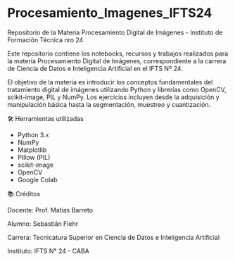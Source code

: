 # Procesamiento_Imagenes_IFTS24
Repositorio de la Materia Procesamiento Digital de Imágenes - Instituto de Formación Técnica nro 24 

Este repositorio contiene los notebooks, recursos y trabajos realizados para la materia Procesamiento Digital de Imágenes, correspondiente a la carrera de Ciencia de Datos e Inteligencia Artificial en el IFTS Nº 24.

El objetivo de la materia es introducir los conceptos fundamentales del tratamiento digital de imágenes utilizando Python y librerías como OpenCV, scikit-image, PIL y NumPy. Los ejercicios incluyen desde la adquisición y manipulación básica hasta la segmentación, muestreo y cuantización.

🛠️ Herramientas utilizadas
- Python 3.x
- NumPy
- Matplotlib
- Pillow (PIL)
- scikit-image
- OpenCV
- Google Colab

📚 Créditos

Docente: Prof. Matías Barreto

Alumno: Sebastián Flehr

Carrera: Tecnicatura Superior en Ciencia de Datos e Inteligencia Artificial

Instituto: IFTS N° 24 - CABA
